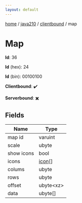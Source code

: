 ```yaml
---
layout: default
---
```


[home](/)  /  [java210](/protocol/java210)  /  [clientbound](/protocol/java210/clientbound)  /  map

# Map

**Id**: 36

**Id** (hex): 24

**Id** (bin): 00100100

**Clientbound**: ✔️

**Serverbound**: ✖️

## Fields

Name | Type
---|---
map id | varuint
scale | ubyte
show icons | bool
icons | [icon](/protocol/java210/types/icon)[]
colums | ubyte
rows | ubyte
offset | ubyte&lt;xz&gt;
data | ubyte[]

